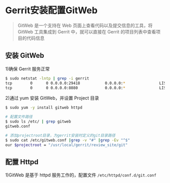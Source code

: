 # Gerrit安装配置GitWeb

> GitWeb 是一个支持在 Web 页面上查看代码以及提交信息的工具，将 GitWeb 工具集成到 Gerrit 中，就可以直接在 Gerrit 的项目列表中查看项目的代码信息

## 安装 GitWeb

1)确保 Gerrit 服务正常

```bash
$ sudo netstat -lntp | grep -i gerrit
tcp        0      0 0.0.0.0:29418           0.0.0.0:*               LISTEN      40544/GerritCodeRev 
tcp        0      0 0.0.0.0:8080            0.0.0.0:*               LISTEN      40544/GerritCodeRev
```

2)通过 yum 安装 GitWeb，并设置 Project 目录

```bash
$ sudo yum -y install gitweb httpd

# 配置文件路径
$ sudo ls /etc/ | grep gitweb
gitweb.conf

# 添加projectroot目录，为gerrit安装时定义的git目录路径
$ sudo cat /etc/gitweb.conf |grep -v "#" |grep -Ev "^$"
our $projectroot = "/usr/local/gerrit/review_site/git"
```

## 配置 Httpd

1)GitWeb 是基于 httpd 服务工作的，配置文件 `/etc/httpd/conf.d/git.conf`

```bash

```
